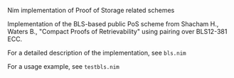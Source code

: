 Nim implementation of Proof of Storage related schemes

Implementation of the BLS-based public PoS scheme from
Shacham H., Waters B., "Compact Proofs of Retrievability"
using pairing over BLS12-381 ECC.

For a detailed description of the implementation, see `bls.nim`

For a usage example, see `testbls.nim`
